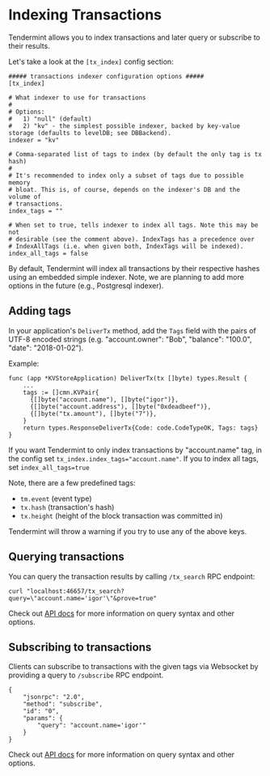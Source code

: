 # Indexing Transactions

Tendermint allows you to index transactions and later query or subscribe
to their results.

Let's take a look at the `[tx_index]` config section:

    ##### transactions indexer configuration options #####
    [tx_index]

    # What indexer to use for transactions
    #
    # Options:
    #   1) "null" (default)
    #   2) "kv" - the simplest possible indexer, backed by key-value storage (defaults to levelDB; see DBBackend).
    indexer = "kv"

    # Comma-separated list of tags to index (by default the only tag is tx hash)
    #
    # It's recommended to index only a subset of tags due to possible memory
    # bloat. This is, of course, depends on the indexer's DB and the volume of
    # transactions.
    index_tags = ""

    # When set to true, tells indexer to index all tags. Note this may be not
    # desirable (see the comment above). IndexTags has a precedence over
    # IndexAllTags (i.e. when given both, IndexTags will be indexed).
    index_all_tags = false

By default, Tendermint will index all transactions by their respective
hashes using an embedded simple indexer. Note, we are planning to add
more options in the future (e.g., Postgresql indexer).

## Adding tags

In your application's `DeliverTx` method, add the `Tags` field with the
pairs of UTF-8 encoded strings (e.g. "account.owner": "Bob", "balance":
"100.0", "date": "2018-01-02").

Example:

    func (app *KVStoreApplication) DeliverTx(tx []byte) types.Result {
        ...
        tags := []cmn.KVPair{
          {[]byte("account.name"), []byte("igor")},
          {[]byte("account.address"), []byte("0xdeadbeef")},
          {[]byte("tx.amount"), []byte("7")},
        }
        return types.ResponseDeliverTx{Code: code.CodeTypeOK, Tags: tags}
    }

If you want Tendermint to only index transactions by "account.name" tag,
in the config set `tx_index.index_tags="account.name"`. If you to index
all tags, set `index_all_tags=true`

Note, there are a few predefined tags:

-   `tm.event` (event type)
-   `tx.hash` (transaction's hash)
-   `tx.height` (height of the block transaction was committed in)

Tendermint will throw a warning if you try to use any of the above keys.

## Querying transactions

You can query the transaction results by calling `/tx_search` RPC
endpoint:

    curl "localhost:46657/tx_search?query=\"account.name='igor'\"&prove=true"

Check out [API docs](https://tendermint.github.io/slate/?shell#txsearch)
for more information on query syntax and other options.

## Subscribing to transactions

Clients can subscribe to transactions with the given tags via Websocket
by providing a query to `/subscribe` RPC endpoint.

    {
        "jsonrpc": "2.0",
        "method": "subscribe",
        "id": "0",
        "params": {
            "query": "account.name='igor'"
        }
    }

Check out [API docs](https://tendermint.github.io/slate/#subscribe) for
more information on query syntax and other options.
